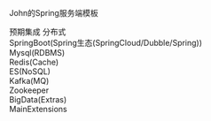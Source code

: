 John的Spring服务端模板

预期集成
分布式\
SpringBoot(Spring生态(SpringCloud/Dubble/Spring))\
Mysql(RDBMS)\
Redis(Cache)\
ES(NoSQL)\
Kafka(MQ)\
Zookeeper\
BigData(Extras)\
MainExtensions
